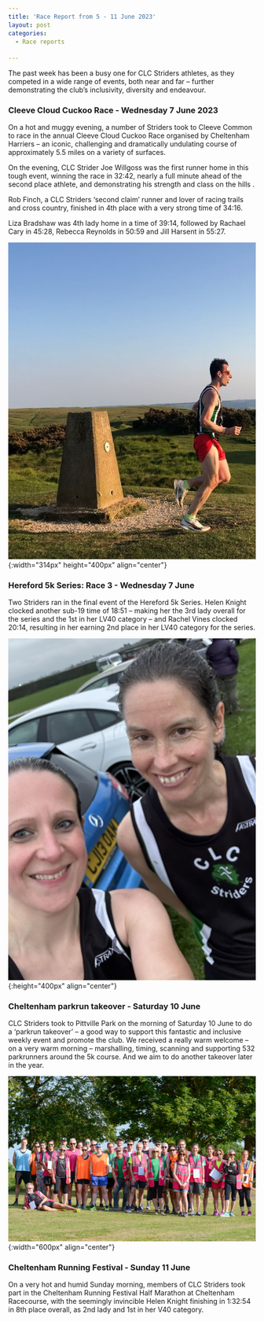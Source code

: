 ```yaml
---
title: 'Race Report from 5 - 11 June 2023'
layout: post
categories:
  - Race reports

---
```



The past week has been a busy one for CLC Striders athletes, as they competed in a wide range of events, both near and far – further demonstrating the club’s inclusivity, diversity and endeavour.

### Cleeve Cloud Cuckoo Race - Wednesday 7 June 2023 

On a hot and muggy evening, a number of Striders took to Cleeve Common to race in the annual Cleeve Cloud Cuckoo Race organised by Cheltenham Harriers – an iconic, challenging and dramatically undulating course of approximately 5.5 miles on a variety of surfaces.

On the evening, CLC Strider Joe Willgoss was the first runner home in this tough event, winning the race in 32:42, nearly a full minute ahead of the second place athlete, and demonstrating his strength and class on the hills .

Rob Finch, a CLC Striders ‘second claim’ runner and lover of racing trails and cross country, finished in 4th place with a very strong time of 34:16.

Liza Bradshaw was 4th lady home in a time of 39:14, followed by Rachael Cary in 45:28, Rebecca Reynolds in 50:59 and Jill Harsent in 55:27.

![Cleeve Cuckoo](/images/2023/06/2023-06-11-Cleeve-Cuckoo.jpg "Cleeve Cuckoo"){:width="314px" height="400px" align="center"}

### Hereford 5k Series: Race 3 - Wednesday 7 June 

Two Striders ran in the final event of the Hereford 5k Series. Helen Knight clocked another sub-19 time of 18:51 – making her the 3rd lady overall for the series and the 1st in her LV40 category – and Rachel Vines clocked 20:14, resulting in her earning 2nd place in her LV40 category for the series.

![Hereford 5k](/images/2023/06/2023-06-11-Hereford-5k.jpg "Hereford 5k"){:height="400px" align="center"}

### Cheltenham parkrun takeover - Saturday 10 June

CLC Striders took to Pittville Park on the morning of Saturday 10 June to do a ‘parkrun takeover’ – a good way to support this fantastic and inclusive weekly event and promote the club. We received a really warm welcome – on a very warm morning – marshalling, timing, scanning and supporting 532 parkrunners around the 5k course. And we aim to do another takeover later in the year. 

![Parkrun takeover](/images/2023/06/2023-06-11-Parkrun-takeover.jpg "Parkrun takeover"){:width="600px" align="center"}

### Cheltenham Running Festival - Sunday 11 June

On a very hot and humid Sunday morning, members of CLC Striders took part in the Cheltenham Running Festival Half Marathon at Cheltenham Racecourse, with the seemingly invincible Helen Knight finishing in 1:32:54 in 8th place overall, as 2nd lady and 1st in her V40 category.
